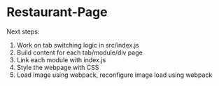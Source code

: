 # Restaurant-Page
Next steps: 
1. Work on tab switching logic in src/index.js
2. Build content for each tab/module/div page
3. Link each module with index.js
4. Style the webpage with CSS
5. Load image using webpack, reconfigure image load using webpack
